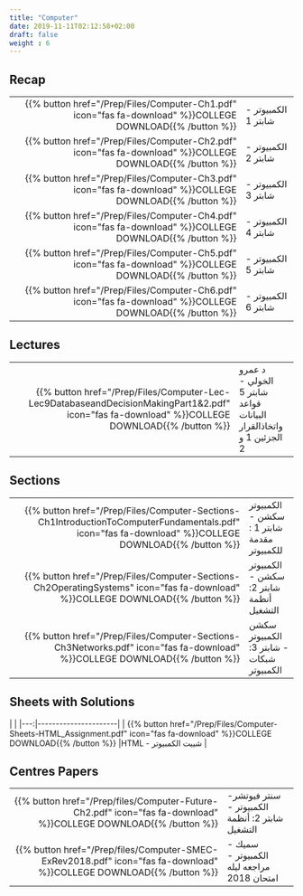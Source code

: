 ```yaml
---
title: "Computer"
date: 2019-11-11T02:12:58+02:00
draft: false
weight : 6
---
```



## Recap

|  | |
|---:|----------------------|
| {{% button href="/Prep/Files/Computer-Ch1.pdf" icon="fas fa-download" %}}COLLEGE DOWNLOAD{{% /button %}} |  الكمبيوتر - شابتر 1 |
| {{% button href="/Prep/Files/Computer-Ch2.pdf" icon="fas fa-download" %}}COLLEGE DOWNLOAD{{% /button %}} |  الكمبيوتر - شابتر 2 |
| {{% button href="/Prep/Files/Computer-Ch3.pdf" icon="fas fa-download" %}}COLLEGE DOWNLOAD{{% /button %}} |  الكمبيوتر - شابتر 3 |
| {{% button href="/Prep/Files/Computer-Ch4.pdf" icon="fas fa-download" %}}COLLEGE DOWNLOAD{{% /button %}} |  الكمبيوتر - شابتر 4 |
| {{% button href="/Prep/Files/Computer-Ch5.pdf" icon="fas fa-download" %}}COLLEGE DOWNLOAD{{% /button %}} |  الكمبيوتر - شابتر 5 |
| {{% button href="/Prep/Files/Computer-Ch6.pdf" icon="fas fa-download" %}}COLLEGE DOWNLOAD{{% /button %}} |  الكمبيوتر - شابتر 6 |

## Lectures


|  | |
|---:|----------------------|
| {{% button href="/Prep/Files/Computer-Lec-Lec9DatabaseandDecisionMakingPart1&2.pdf" icon="fas fa-download" %}}COLLEGE DOWNLOAD{{% /button %}} | د عمرو الخولي  - شابتر 5 قواعد البيانات واتخاذالقرار الجزئين 1 و 2 |

## Sections

|  | |
|---:|----------------------|
| {{% button href="/Prep/Files/Computer-Sections-Ch1IntroductionToComputerFundamentals.pdf" icon="fas fa-download" %}}COLLEGE DOWNLOAD{{% /button %}} |  الكمبيوتر سكشن - شابتر 1 : مقدمة للكمبيوتر |
| {{% button href="/Prep/Files/Computer-Sections-Ch2OperatingSystems" icon="fas fa-download" %}}COLLEGE DOWNLOAD{{% /button %}} |  الكمبيوتر سكشن - شابتر 2: أنظمة التشغيل  |
| {{% button href="/Prep/Files/Computer-Sections-Ch3Networks.pdf" icon="fas fa-download" %}}COLLEGE DOWNLOAD{{% /button %}} | سكشن الكمبيوتر - شابتر 3: شبكات الكمبيوتر |



## Sheets with Solutions

  | |
|---:|----------------------|
| {{% button href="/Prep/Files/Computer-Sheets-HTML_Assignment.pdf" icon="fas fa-download" %}}COLLEGE DOWNLOAD{{% /button %}} |HTML   -  شييت الكمبيوتر  |

## Centres Papers 

|  | |
|---:|----------------------|
| {{% button href="/Prep/files/Computer-Future-Ch2.pdf" icon="fas fa-download" %}}COLLEGE DOWNLOAD{{% /button %}} | سنتر فيوتشر- الكمبيوتر - شابتر 2: أنظمة التشغيل|
| {{% button href="/Prep/files/Computer-SMEC-ExRev2018.pdf" icon="fas fa-download" %}}COLLEGE DOWNLOAD{{% /button %}} | سميك - الكمبيوتر - مراجعه ليله امتحان 2018 |


